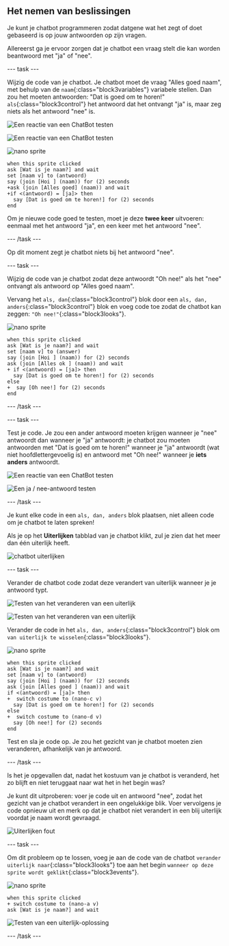 ## Het nemen van beslissingen

Je kunt je chatbot programmeren zodat datgene wat het zegt of doet gebaseerd is op jouw antwoorden op zijn vragen.

Allereerst ga je ervoor zorgen dat je chatbot een vraag stelt die kan worden beantwoord met "ja" of "nee".

--- task ---

Wijzig de code van je chatbot. Je chatbot moet de vraag "Alles goed naam", met behulp van de `naam`{:class="block3variables"} variabele stellen. Dan zou het moeten antwoorden: "Dat is goed om te horen!" `als`{:class="block3control"} het antwoord dat het ontvangt "ja" is, maar zeg niets als het antwoord "nee" is.

![Een reactie van een ChatBot testen](images/chatbot-if-test1-annotated.png)

![Een reactie van een ChatBot testen](images/chatbot-if-test2.png)

![nano sprite](images/nano-sprite.png)

```blocks3
when this sprite clicked
ask [Wat is je naam?] and wait
set [naam v] to (antwoord)
say (join [Hoi ] (naam)) for (2) seconds
+ask (join [Alles goed] (naam)) and wait
+if <(antwoord) = [ja]> then 
  say [Dat is goed om te horen!] for (2) seconds
end
```

Om je nieuwe code goed te testen, moet je deze **twee keer** uitvoeren: eenmaal met het antwoord "ja", en een keer met het antwoord "nee".

--- /task ---

Op dit moment zegt je chatbot niets bij het antwoord "nee".

--- task ---

Wijzig de code van je chatbot zodat deze antwoordt "Oh nee!" als het "nee" ontvangt als antwoord op "Alles goed naam".

Vervang het `als, dan`{:class="block3control"} blok door een `als, dan, anders`{:class="block3control"} blok en voeg code toe zodat de chatbot kan zeggen: `"Oh nee!"`{:class="block3looks"}.

![nano sprite](images/nano-sprite.png)

```blocks3
when this sprite clicked
ask [Wat is je naam?] and wait
set [naam v] to (answer)
say (join [Hoi ] (naam)) for (2) seconds
ask (join [Alles ok ] (naam)) and wait
+ if <(antwoord) = [ja]> then 
  say [Dat is goed om te horen!] for (2) seconds
else 
+  say [Oh nee!] for (2) seconds
end
```

--- /task ---

--- task ---

Test je code. Je zou een ander antwoord moeten krijgen wanneer je "nee" antwoordt dan wanneer je "ja" antwoordt: je chatbot zou moeten antwoorden met "Dat is goed om te horen!" wanneer je "ja" antwoordt (wat niet hoofdlettergevoelig is) en antwoord met "Oh nee!" wanneer je **iets anders** antwoordt.

![Een reactie van een ChatBot testen](images/chatbot-if-test2.png)

![Een ja / nee-antwoord testen](images/chatbot-if-else-test.png)

--- /task ---

Je kunt elke code in een `als, dan, anders` blok plaatsen, niet alleen code om je chatbot te laten spreken!

Als je op het **Uiterlijken** tabblad van je chatbot klikt, zul je zien dat het meer dan één uiterlijk heeft.

![chatbot uiterlijken](images/chatbot-costume-view-annotated.png)

--- task ---

Verander de chatbot code zodat deze verandert van uiterlijk wanneer je je antwoord typt.

![Testen van het veranderen van een uiterlijk](images/chatbot-costume-test1.png)

![Testen van het veranderen van een uiterlijk](images/chatbot-costume-test2.png)

Verander de code in het `als, dan, anders`{:class="block3control"} blok om `van uiterlijk te wisselen`{:class="block3looks"}.

![nano sprite](images/nano-sprite.png)

```blocks3
when this sprite clicked
ask [Wat is je naam?] and wait
set [naam v] to (antwoord)
say (join [Hoi ] (naam)) for (2) seconds
ask (join [Alles goed ] (naam)) and wait
if <(antwoord) = [ja]> then 
+  switch costume to (nano-c v)
  say [Dat is goed om te horen!] for (2) seconds
else 
+  switch costume to (nano-d v)
  say [Oh nee!] for (2) seconds
end
```

Test en sla je code op. Je zou het gezicht van je chatbot moeten zien veranderen, afhankelijk van je antwoord.

--- /task ---

Is het je opgevallen dat, nadat het kostuum van je chatbot is veranderd, het zo blijft en niet teruggaat naar wat het in het begin was?

Je kunt dit uitproberen: voer je code uit en antwoord "nee", zodat het gezicht van je chatbot verandert in een ongelukkige blik. Voer vervolgens je code opnieuw uit en merk op dat je chatbot niet verandert in een blij uiterlijk voordat je naam wordt gevraagd.

![Uiterlijken fout](images/chatbot-costume-bug-test.png)

--- task ---

Om dit probleem op te lossen, voeg je aan de code van de chatbot `verander uiterlijk naar`{:class="block3looks"} toe aan het begin `wanneer op deze sprite wordt geklikt`{:class="block3events"}.

![nano sprite](images/nano-sprite.png)

```blocks3
when this sprite clicked
+ switch costume to (nano-a v)
ask [Wat is je naam?] and wait
```

![Testen van een uiterlijk-oplossing](images/chatbot-costume-fix-test.png)

--- /task ---